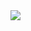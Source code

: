 <div align="left"><img src="https://user-images.githubusercontent.com/42017431/125792745-1e2874a8-b0c8-4e46-a2f0-6655f0450e12.gif" /></div>
